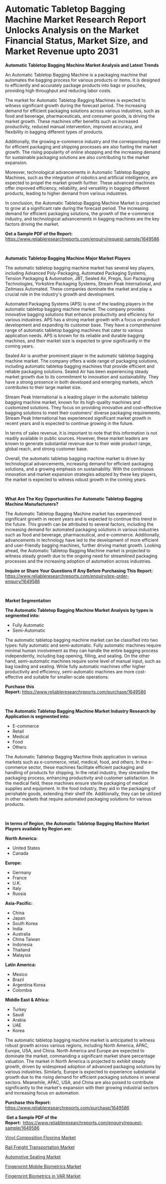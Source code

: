 <p><h1>Automatic Tabletop Bagging Machine Market Research Report Unlocks Analysis on the Market Financial Status, Market Size, and Market Revenue upto 2031</h1></p><p><strong>Automatic Tabletop Bagging Machine Market Analysis and Latest Trends</strong></p>
<p><p>An Automatic Tabletop Bagging Machine is a packaging machine that automates the bagging process for various products or items. It is designed to efficiently and accurately package products into bags or pouches, providing high throughput and reducing labor costs.</p><p>The market for Automatic Tabletop Bagging Machines is expected to witness significant growth during the forecast period. The increasing demand for efficient packaging solutions across various industries, such as food and beverage, pharmaceuticals, and consumer goods, is driving the market growth. These machines offer benefits such as increased productivity, reduced manual intervention, improved accuracy, and flexibility in bagging different types of products.</p><p>Additionally, the growing e-commerce industry and the corresponding need for efficient packaging and shipping processes are also fueling the market growth. The rising popularity of online shopping and the increasing demand for sustainable packaging solutions are also contributing to the market expansion.</p><p>Moreover, technological advancements in Automatic Tabletop Bagging Machines, such as the integration of robotics and artificial intelligence, are expected to propel the market growth further. These advanced machines offer improved efficiency, reliability, and versatility in bagging different products, leading to higher demand from various industries.</p><p>In conclusion, the Automatic Tabletop Bagging Machine Market is projected to grow at a significant rate during the forecast period. The increasing demand for efficient packaging solutions, the growth of the e-commerce industry, and technological advancements in bagging machines are the key factors driving the market.</p></p>
<p><strong>Get a Sample PDF of the Report:&nbsp;</strong> <a href="https://www.reliableresearchreports.com/enquiry/request-sample/1649586">https://www.reliableresearchreports.com/enquiry/request-sample/1649586</a></p>
<p>&nbsp;</p>
<p><strong>Automatic Tabletop Bagging Machine Major Market Players</strong></p>
<p><p>The automatic tabletop bagging machine market has several key players, including Advanced Poly-Packaging, Automated Packaging Systems, Tension Packaging & Automation, JBT, Sealed Air, Pregis, Sun Packaging Technologies, Yorkshire Packaging Systems, Stream Peak International, and Zeitmass Automated. These companies dominate the market and play a crucial role in the industry's growth and development.</p><p>Automated Packaging Systems (APS) is one of the leading players in the automatic tabletop bagging machine market. The company provides innovative bagging solutions that enhance productivity and efficiency for various industries. APS has a strong market growth with a focus on product development and expanding its customer base. They have a comprehensive range of automatic tabletop bagging machines that cater to various application needs. APS is known for its reliable and durable bagging machines, and their market size is expected to grow significantly in the coming years.</p><p>Sealed Air is another prominent player in the automatic tabletop bagging machine market. The company offers a wide range of packaging solutions, including automatic tabletop bagging machines that provide efficient and reliable packaging solutions. Sealed Air has been experiencing steady market growth due to its commitment to innovation and sustainability. They have a strong presence in both developed and emerging markets, which contributes to their large market size.</p><p>Stream Peak International is a leading player in the automatic tabletop bagging machine market, known for its high-quality machines and customized solutions. They focus on providing innovative and cost-effective bagging solutions to meet their customers' diverse packaging requirements. Stream Peak International has experienced significant market growth in recent years and is expected to continue growing in the future.</p><p>In terms of sales revenue, it is important to note that this information is not readily available in public sources. However, these market leaders are known to generate substantial revenue due to their wide product range, global reach, and strong customer base.</p><p>Overall, the automatic tabletop bagging machine market is driven by technological advancements, increasing demand for efficient packaging solutions, and a growing emphasis on sustainability. With the continuous innovation and market expansion strategies adopted by these key players, the market is expected to witness robust growth in the coming years.</p></p>
<p>&nbsp;</p>
<p><strong>What Are The Key Opportunities For Automatic Tabletop Bagging Machine Manufacturers?</strong></p>
<p><p>The Automatic Tabletop Bagging Machine market has experienced significant growth in recent years and is expected to continue this trend in the future. This growth can be attributed to several factors, including the increasing demand for automated packaging solutions in various industries such as food and beverage, pharmaceutical, and e-commerce. Additionally, advancements in technology have led to the development of more efficient and user-friendly bagging machines, further driving market growth. Looking ahead, the Automatic Tabletop Bagging Machine market is projected to witness steady growth due to the ongoing need for streamlined packaging processes and the increasing adoption of automation across industries.</p></p>
<p><strong>Inquire or Share Your Questions If Any Before Purchasing This Report:</strong> <a href="https://www.reliableresearchreports.com/enquiry/pre-order-enquiry/1649586">https://www.reliableresearchreports.com/enquiry/pre-order-enquiry/1649586</a></p>
<p>&nbsp;</p>
<p><strong>Market Segmentation</strong></p>
<p><strong>The Automatic Tabletop Bagging Machine Market Analysis by types is segmented into:</strong></p>
<p><ul><li>Fully Automatic</li><li>Semi-Automatic</li></ul></p>
<p><p>The automatic tabletop bagging machine market can be classified into two types: fully automatic and semi-automatic. Fully automatic machines require minimal human involvement as they can handle the entire bagging process independently, including bag opening, filling, and sealing. On the other hand, semi-automatic machines require some level of manual input, such as bag loading and sealing. While fully automatic machines offer higher productivity and efficiency, semi-automatic machines are more cost-effective and suitable for smaller-scale operations.</p></p>
<p><strong>Purchase this Report:&nbsp;</strong><a href="https://www.reliableresearchreports.com/purchase/1649586">https://www.reliableresearchreports.com/purchase/1649586</a></p>
<p>&nbsp;</p>
<p><strong>The Automatic Tabletop Bagging Machine Market Industry Research by Application is segmented into:</strong></p>
<p><ul><li>E-commerce</li><li>Retail</li><li>Medical</li><li>Food</li><li>Others</li></ul></p>
<p><p>The Automatic Tabletop Bagging Machine finds application in various markets such as e-commerce, retail, medical, food, and others. In the e-commerce sector, these machines facilitate efficient packaging and handling of products for shipping. In the retail industry, they streamline the packaging process, enhancing productivity and customer satisfaction. In the medical field, these machines ensure sterile packaging of medical supplies and equipment. In the food industry, they aid in the packaging of perishable goods, extending their shelf life. Additionally, they can be utilized in other markets that require automated packaging solutions for various products.</p></p>
<p>&nbsp;</p>
<p><strong>In terms of Region, the Automatic Tabletop Bagging Machine Market Players available by Region are:</strong></p>
<p>
    <p> <strong> North America: </strong>
        <ul>
            <li>United States</li>
            <li>Canada</li>
        </ul>
        </p> 
    <p> <strong> Europe: </strong>
        <ul>
            <li>Germany</li>
            <li>France</li>
            <li>U.K.</li>
            <li>Italy</li>
            <li>Russia</li>
        </ul>
        </p> 
    <p> <strong> Asia-Pacific: </strong>
        <ul>
            <li>China</li>
            <li>Japan</li>
            <li>South Korea</li>
            <li>India</li>
            <li>Australia</li>
            <li>China Taiwan</li>
            <li>Indonesia</li>
            <li>Thailand</li>
            <li>Malaysia</li>
        </ul>
        </p> 
    <p> <strong> Latin America: </strong>
        <ul>
            <li>Mexico</li>
            <li>Brazil</li>
            <li>Argentina Korea</li>
            <li>Colombia</li>
        </ul>
        </p> 
    <p> <strong> Middle East & Africa: </strong>
        <ul>
            <li>Turkey</li>
            <li>Saudi</li>
            <li>Arabia</li>
            <li>UAE</li>
            <li>Korea</li>
        </ul>
    </p>
    </p>
<p><p>The automatic tabletop bagging machine market is anticipated to witness robust growth across various regions, including North America, APAC, Europe, USA, and China. North America and Europe are expected to dominate the market, commanding a significant market share percentage valuation. The market in North America is projected to exhibit steady growth, driven by widespread adoption of advanced packaging solutions by various industries. Similarly, Europe is expected to experience substantial growth due to the rising demand for efficient packaging solutions in several sectors. Meanwhile, APAC, USA, and China are also poised to contribute significantly to the market's expansion with their growing industrial sectors and increasing focus on automation.</p></p>
<p><strong>Purchase this Report: </strong><a href="https://www.reliableresearchreports.com/purchase/1649586">https://www.reliableresearchreports.com/purchase/1649586</a></p>
<p>&nbsp;<strong>Get a Sample PDF of the Report:&nbsp;&nbsp;</strong><a href="https://www.reliableresearchreports.com/enquiry/request-sample/1649586">https://www.reliableresearchreports.com/enquiry/request-sample/1649586</a></p>
<p><strong></strong></p>
<p><p><a href="https://medium.com/@shivangi.reportprime/vinyl-composition-flooring-market-analysis-its-cagr-market-segmentation-and-global-industry-65bffad0cb27">Vinyl Composition Flooring Market</a></p><p><a href="https://medium.com/@vanessachurchill767/rail-freight-transportation-market-the-key-to-successful-business-strategy-forecast-till-2031-cb0c144fbbda">Rail Freight Transportation Market</a></p><p><a href="https://medium.com/@vanessachurchill767/automotive-seating-market-share-evolution-and-market-growth-trends-2024-2031-4940c0b02674">Automotive Seating Market</a></p><p><a href="https://github.com/josesg55/Market-Research-Report-List-1/blob/main/fingerprint-mobile-biometrics-market.md">Fingerprint Mobile Biometrics Market</a></p><p><a href="https://github.com/zjyglelu/Market-Research-Report-List-1/blob/main/fingerprint-biometrics-in-var-market.md">Fingerprint Biometrics in VAR Market</a></p></p>
